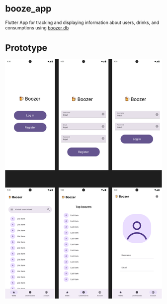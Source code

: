 # booze_app

Flutter App for tracking and displaying information about users, drinks, and consumptions using [boozer db](https://github.com/03y/boozer)

# Prototype

![boozer app prototype png](./designs/boozer.png)
